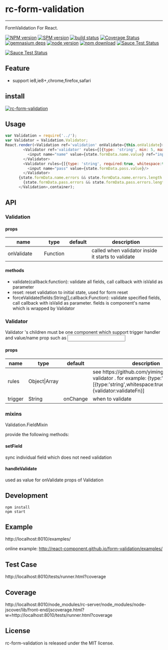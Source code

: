 # rc-form-validation
---

FormValidation For React.

[![NPM version][npm-image]][npm-url]
[![SPM version](http://spmjs.io/badge/rc-form-validation)](http://spmjs.io/package/rc-form-validation)
[![build status][travis-image]][travis-url]
[![Coverage Status](https://coveralls.io/repos/react-component/form-validation/badge.svg)](https://coveralls.io/r/react-component/form-validation)
[![gemnasium deps][gemnasium-image]][gemnasium-url]
[![node version][node-image]][node-url]
[![npm download][download-image]][download-url]
[![Sauce Test Status](https://saucelabs.com/buildstatus/rc-form-validation)](https://saucelabs.com/u/rc-form-validation)

[![Sauce Test Status](https://saucelabs.com/browser-matrix/rc-form-validation.svg)](https://saucelabs.com/u/rc-form-validation)

[npm-image]: http://img.shields.io/npm/v/rc-form-validation.svg?style=flat-square
[npm-url]: http://npmjs.org/package/rc-form-validation
[travis-image]: https://img.shields.io/travis/react-component/form-validation.svg?style=flat-square
[travis-url]: https://travis-ci.org/react-component/form-validation
[gemnasium-image]: http://img.shields.io/gemnasium/react-component/form-validation.svg?style=flat-square
[gemnasium-url]: https://gemnasium.com/react-component/form-validation
[node-image]: https://img.shields.io/badge/node.js-%3E=_0.10-green.svg?style=flat-square
[node-url]: http://nodejs.org/download/
[download-image]: https://img.shields.io/npm/dm/rc-form-validation.svg?style=flat-square
[download-url]: https://npmjs.org/package/rc-form-validation

## Feature

* support ie8,ie8+,chrome,firefox,safari

## install

[![rc-form-validation](https://nodei.co/npm/rc-form-validation.png)](https://npmjs.org/package/rc-form-validation)

## Usage

```js
var Validation = require('../');
var Validator = Validation.Validator;
React.render(<Validation ref='validation' onValidate={this.onValidate}>
        <Validator ref='validator' rules={[{type: 'string', min: 5, max: 10}, {validator: validateInput}]}>
          <input name="name" value={state.formData.name.value} ref="input" onChange={this.onInputChange}/>
        </Validator>
        <Validator rules={[{type: 'string', required:true, whitespace:true}]}>
          <input name="pass" value={state.formData.pass.value}/>
        </Validator>
      {state.formData.name.errors && state.formData.name.errors.length ? <div ref='error'>{state.formData.name.errors.join(',')}</div> : null}
        {state.formData.pass.errors && state.formData.pass.errors.length ? <div ref='error2'>{state.formData.pass.errors.join(',')}</div> : null}
      </Validation>,container);
```

## API

### Validation

#### props

<table class="table table-bordered table-striped">
    <thead>
    <tr>
        <th style="width: 100px;">name</th>
        <th style="width: 50px;">type</th>
        <th style="width: 50px;">default</th>
        <th>description</th>
    </tr>
    </thead>
    <tbody>
        <tr>
          <td>onValidate</td>
          <td>Function</td>
          <td></td>
          <td>called when validator inside it starts to validate</td>
        </tr>
    </tbody>
</table>

#### methods

- validate(callback:function): validate all fields, call callback with isValid as parameter
- reset: reset validation to initial state, used for form reset
- forceValidate(fields:String[],callback:Function): validate specified fields, call callback with isValid as parameter. fields is component's name which is wrapped by Validator


### Validator

Validator 's children must be one component which support trigger handler and value/name prop such as <input />

#### props

<table class="table table-bordered table-striped">
    <thead>
    <tr>
        <th style="width: 100px;">name</th>
        <th style="width: 50px;">type</th>
        <th style="width: 50px;">default</th>
        <th>description</th>
    </tr>
    </thead>
    <tbody>
        <tr>
          <td>rules</td>
          <td>Object|Array</td>
          <td></td>
          <td>see https://github.com/yiminghe/async-validator .
          for example: {type:'string',min:4},[{type:'string',whitespace:true,required:true},{validator:validateFn}] </td>
        </tr>
        <tr>
          <td>trigger</td>
          <td>String</td>
          <td>onChange</td>
          <td>when to validate</td>
        </tr>
    </tbody>
</table>

### mixins

Validation.FieldMixin

provide the following methods:

#### setField

sync individual field which does not need validation

#### handleValidate

used as value for onValidate props of Validation

## Development

```
npm install
npm start
```

## Example

http://localhost:8010/examples/

online example: http://react-component.github.io/form-validation/examples/

## Test Case

http://localhost:8010/tests/runner.html?coverage

## Coverage

http://localhost:8010/node_modules/rc-server/node_modules/node-jscover/lib/front-end/jscoverage.html?w=http://localhost:8010/tests/runner.html?coverage

## License

rc-form-validation is released under the MIT license.
